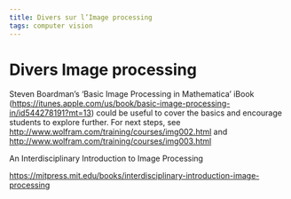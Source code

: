 ```yaml
---
title: Divers sur l’Image processing
tags: computer vision
---
```


# Divers Image processing

Steven Boardman’s ‘Basic Image Processing in Mathematica’ iBook (https://itunes.apple.com/us/book/basic-image-processing-in/id544278191?mt=13) could be useful to cover the basics and encourage students to explore further. For next steps, see http://www.wolfram.com/training/courses/img002.html and http://www.wolfram.com/training/courses/img003.html

An Interdisciplinary Introduction to Image Processing

https://mitpress.mit.edu/books/interdisciplinary-introduction-image-processing
